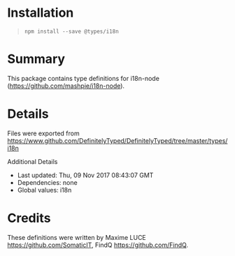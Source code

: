 # Installation
> `npm install --save @types/i18n`

# Summary
This package contains type definitions for i18n-node (https://github.com/mashpie/i18n-node).

# Details
Files were exported from https://www.github.com/DefinitelyTyped/DefinitelyTyped/tree/master/types/i18n

Additional Details
 * Last updated: Thu, 09 Nov 2017 08:43:07 GMT
 * Dependencies: none
 * Global values: i18n

# Credits
These definitions were written by Maxime LUCE <https://github.com/SomaticIT>, FindQ <https://github.com/FindQ>.
